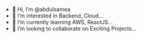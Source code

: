 - 👋 Hi, I’m @abdulsamea
- 👀 I’m interested in Backend, Cloud...
- 🌱 I’m currently learning AWS, ReactJS...
- 💞️ I’m looking to collaborate on Exciting Projects...
<!---
abdulsamea/abdulsamea is a ✨ special ✨ repository because its `README.md` (this file) appears on your GitHub profile.
You can click the Preview link to take a look at your changes.
--->
